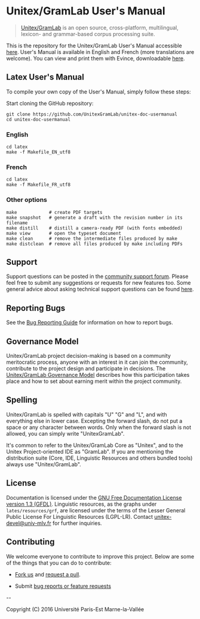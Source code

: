 # Unitex/GramLab User's Manual

> [Unitex/GramLab][unitex] is an open source, cross-platform, multilingual, lexicon- and grammar-based corpus processing suite.

This is the repository for the Unitex/GramLab User's Manual accessible [here](http://releases.unitexgramlab.org/latest-stable/man). User's Manual is available 
in English and French (more translations are welcome). You can view and print them with Evince, 
downloadable [here](https://wiki.gnome.org/Apps/Evince/Downloads).

## Latex User's Manual

To compile your own copy of the User's Manual, simply follow these steps:

Start cloning the GitHub repository:

    git clone https://github.com/UnitexGramLab/unitex-doc-usermanual
    cd unitex-doc-usermanual

### English

    cd latex
    make -f Makefile_EN_utf8
    
### French

    cd latex
    make -f Makefile_FR_utf8
    
### Other options

    make            # create PDF targets
    make snapshot   # generate a draft with the revision number in its filename
    make distill    # distill a camera-ready PDF (with fonts embedded)
    make view       # open the typeset document
    make clean      # remove the intermediate files produced by make
    make distclean  # remove all files produced by make including PDFs

## Support

Support questions can be posted in the [community support
forum](http://forum.unitexgramlab.org). Please feel free to submit any
suggestions or requests for new features too. Some general advice about
asking technical support questions can be found
[here](http://www.catb.org/esr/faqs/smart-questions.html).

## Reporting Bugs

See the [Bug Reporting
Guide](http://unitexgramlab.org/index.php?page=6) for information on
how to report bugs.

## Governance Model

Unitex/GramLab project decision-making is based on a community
meritocratic process, anyone with an interest in it can join the
community, contribute to the project design and participate in
decisions. The [Unitex/GramLab Governance
Model](http://governance.unitexgramlab.org) describes
how this participation takes place and how to set about earning merit
within the project community.

## Spelling

Unitex/GramLab is spelled with capitals "U" "G" and "L", and with
everything else in lower case. Excepting the forward slash, do not put
a space or any character between words. Only when the forward slash
is not allowed, you can simply write "UnitexGramLab".

It's common to refer to the Unitex/GramLab Core as "Unitex", and to the
Unitex Project-oriented IDE as "GramLab". If you are mentioning the
distribution suite (Core, IDE, Linguistic Resources and others bundled
tools) always use "Unitex/GramLab".

## License

Documentation is licensed under the [GNU Free Documentation License version 1.3 (GFDL)](/LICENSE).
Linguistic resources, as the graphs under `lates/resources/grf`, are licensed under the terms of
the Lesser General Public License For Linguistic Resources (LGPL-LR). Contact unitex-devel@univ-mlv.fr 
for further inquiries.

## Contributing

We welcome everyone to contribute to improve this project. Below are some of the things that you can do to contribute:

-  [Fork us](https://github.com/UnitexGramLab/unitex-doc-usermanual/fork) and [request a pull](https://github.com/UnitexGramLab/unitex-doc-usermanual/pulls).

-  Submit [bug reports or feature requests](https://github.com/UnitexGramLab/unitex-doc-usermanual/issues)

--

Copyright (C) 2016 Université Paris-Est Marne-la-Vallée

[unitex]: http://unitexgramlab.org
